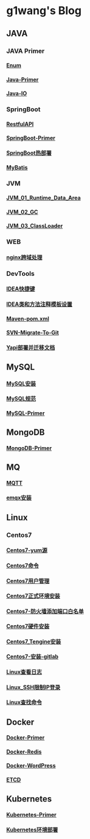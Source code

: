 # g1wang's Blog

## JAVA
### JAVA Primer
#### [Enum](./Blog/JAVA/JavaPrimer/Enum.md)
#### [Java-Primer](./Blog/JAVA/JavaPrimer/Java-Primer.md)
#### [Java-IO](./Blog/JAVA/JavaPrimer/Java-IO.md)
### SpringBoot
#### [RestfulAPI](./Blog/JAVA/springcloud/RestfulAPI.md)
#### [SpringBoot-Primer](./Blog/JAVA/springcloud/SpringBoot-Primer.md)
#### [SpringBoot热部署](./Blog/JAVA/springcloud/SpringBoot热部署.md)
#### [MyBatis](./Blog/JAVA/springcloud/MyBatis.md)

### JVM
#### [JVM_01_Runtime_Data_Area](./Blog/JAVA/JVM/JVM_01_Runtime_Data_Area.md)
#### [JVM_02_GC](./Blog/JAVA/JVM/JVM_02_GC.md)
#### [JVM_03_ClassLoader](./Blog/JAVA/JVM/JVM_03_ClassLoader.md)

### WEB
#### [nginx跨域处理](./Blog/JAVA/WEB/nginx跨域处理.md)

### DevTools
#### [IDEA快捷键](./Blog/JAVA/DevTools/IDEA快捷键.md)
#### [IDEA类和方法注释模板设置](./Blog/JAVA/DevTools/IDEA类和方法注释模板设置.md)
#### [Maven-pom.xml](./Blog/JAVA/DevTools/Maven-pom.xml.md)
#### [SVN-Migrate-To-Git](./Blog/JAVA/DevTools/SVN-Migrate-To-Git.md)
#### [Yapi部署并迁移文档](./Blog/JAVA/DevTools/Yapi部署并迁移文档.md)

## MySQL
#### [MySQL安装](./Blog/MySQL/mysql安装.md)
#### [MySQL规范](./Blog/MySQL/mysql规范.md)
#### [MySQL-Primer](./Blog/MySQL/MySQL-Primer.md)

## MongoDB
#### [MongoDB-Primer](./Blog/MongoDB/MongoDB-Primer.md)

## MQ
#### [MQTT](./Blog/MQ/MQTT.md)
#### [emqx安装](./Blog/MQ/emqx安装.md)

## Linux
### Centos7
#### [Centos7-yum源](./Blog/Linux/Centos7/Centos7-yum源.md)
#### [Centos7命令](./Blog/Linux/Centos7/Centos7命令.md)
#### [Centos7用户管理](./Blog/Linux/Centos7/Centos7用户管理.md)
#### [Centos7正式环境安装](./Blog/Linux/Centos7/Centos7正式环境安装.md)
#### [Centos7-防火墙添加端口白名单](./Blog/Linux/Centos7/Centos7-防火墙添加端口白名单.md)
#### [Centos7硬件安装](./Blog/Linux/Centos7/Centos7硬件安装.md)
#### [Centos7_Tengine安装](./Blog/Linux/Centos7/Centos7_Tengine安装.md)
#### [Centos7-安装-gitlab](./Blog/Linux/Centos7/Centos7-安装-gitlab.md)
#### [Linux查看日志](./Blog/Linux/Centos7/Linux查看日志.md)
#### [Linux_SSH限制IP登录](./Blog/Linux/Centos7/Linux_SSH限制IP登录.md)
#### [Linux查找命令](./Blog/Linux/Centos7/Linux查找命令.md)

## Docker
#### [Docker-Primer](./Blog/Docker/Docker-Primer.md)
#### [Docker-Redis](./Blog/Docker/Docker-Redis.md)
#### [Docker-WordPress](./Blog/Docker/Docker-WordPress.md)
#### [ETCD](./Blog/Docker/ETCD.md)

## Kubernetes
#### [Kubernetes-Primer](./Blog/Kubernetes/Kubernetes-Primer.md)
#### [Kubernetes环境部署](./Blog/Kubernetes/Kubernetes环境部署.md)
